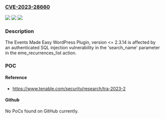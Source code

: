### [CVE-2023-28660](https://cve.mitre.org/cgi-bin/cvename.cgi?name=CVE-2023-28660)
![](https://img.shields.io/static/v1?label=Product&message=Events%20Made%20Easy%20WordPress%20Plugin&color=blue)
![](https://img.shields.io/static/v1?label=Version&message=n%2Fa&color=blue)
![](https://img.shields.io/static/v1?label=Vulnerability&message=Authenticated%20SQL%20Injection&color=brighgreen)

### Description

The Events Made Easy WordPress Plugin, version <= 2.3.14 is affected by an authenticated SQL injection vulnerability in the 'search_name' parameter in the eme_recurrences_list action.

### POC

#### Reference
- https://www.tenable.com/security/research/tra-2023-2

#### Github
No PoCs found on GitHub currently.

